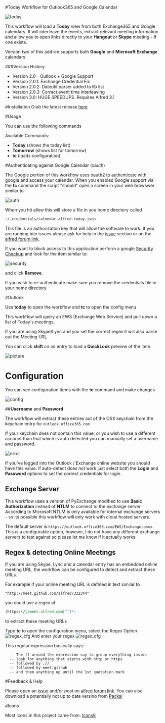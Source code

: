 #Today Workflow for Outlook365 and Google Calendar


![today](docs/today.png)

This workflow will load a **Today** view from both Exchange365 and Google calendars.  It will interleave the events, extract relevant meeting information and allow you to open links directly to your **Hangout** or **Skype** meeting - if one exists.


Version two of this add-on supports both **Google** and **Microsoft Exchange** calendars.  

###Version History
* Version 2.0 - Outlook + Google Support
* Version 2.0.1: Exchange Credential Fix
* Version 2.0.2: Dateutil.parser added to lib list
* Version 2.0.3: Correct event time interleaving
* Version 3.0: HUGE SPEEDUPS.  Requires Alfred 3.1 


#Installation
Grab the latest release [here](https://github.com/jeeftor/alfredToday/releases) 

#Usage

You can use the following commands

Available Commands:

* **Today** (shows the today list)
* **Tomorrow** (shows list for tomorrow)
* **tc** (loads configuration)






#Authenticating against Google Calendar (oauth)

The Google portion of this workflow uses oauth2 to authenticate with google and access your calendar.  When you enabled Google support via the **tc** command the script "should" open a screen in your web browswer similar to

![auth](docs/auth.png)

When you hit allow this will store a file in you home directory called 

```bash
~/.credentials/calendar-alfred-today.json
```
This file is an authorization key that will allow the software to work.  If you are running into issues please ask for help in the [issue](https://github.com/jeeftor/alfredToday/issues) section or on the [alfred forum link](http://www.alfredforum.com/topic/9271-today-view-for-google-calendar-and-microsoft-exchange/?p=46109).  

If you want to block access to this application perform a google [Security Checkup](https://security.google.com/settings/security/secureaccount) and look for the item similar to:

![security](docs/googlePermission.png)

and click **Remove**.  

If you wish to re-authenticate make sure you remove the credentials file in your home directory


#Outlook

Use **today** to open the workflow and **tc** to open the config menu


This workflow will query an EWS (Exchange Web Service) and pull down a list of Today's meetings.

If you are using Skype/Lync and you set the correct regex it will also parse out the Meeting URL

You can click **shift** on an entry to load a **QuickLook** preview of the item.

![picture](docs/sample.png)


# Configuration

You can see configuration items with the **tc** command and make changes

![config](docs/config.png)

##**Username** and **Password**

The workflow will extract these entries out of the OSX keychain from the keychain entry for `outlook.office365.com`

If your keychain does not contain this value, or you wish to use a different account than that which is auto detected you can manually set a username and password.

![error](docs/keychain_error.png)

If you've logged into the Outlook / Exchange online website you should have this value.  If auto-detect does not work just select both the **Login** and **Password** options to set the correct credentials for login. 

## Exchange Server

This workflow uses a version of PyExchange modified to use **Basic Authorization** instead of **NTLM** to connect to the exchange server.  According to Microsoft NTLM is only available for internal exchange servers - so its possible this workflow will only work with cloud hosted servers.  

The default server is `https://outlook.office365.com/EWS/Exchange.asmx`.  This _is_ a configurable option, however, I do not have any different exchange servers to test against so please let me know if it actually works


## Regex & detecting Online Meetings

If you are using Skype, Lync and a calendar entry has an embedded online meeting URL, the workflow can be configured to detect and extract these URLs.

For example if your online meeting URL is defined in text similar to 

    "http://meet.github.com/alfred/332344"

you could use a regex of

```perl
(https:\/\/meet.alfred.com[^"]*)
```
to extract these meeting URLs


Type **tc** to open the configuration menu, select the Regex Option
![regex_cfg](docs/regex_cfg.png)
And enter your regex
![regex_cfg](docs/regex_enter.png)

This regular expression basically says:

```
  -- The () around the expression say to group everything inside
  -- look for anything that starts with http or https
  -- followed by ://
  -- followed by meet.github
  -- and then anything up until the 1st quotation mark
```




#Feedback & Help

Please open an [issue](https://github.com/jeeftor/alfredToday/issues) and/or post on [alfred forum link](http://www.alfredforum.com/topic/9271-today-view-for-google-calendar-and-microsoft-exchange/?p=46109).  You can also download a potentially not up to date versino from [Packal](http://www.packal.org/workflow/today-menu)

#Icons

Most icons in this project came from: [Icons8](https://icons8.com/web-app/new-icons/all)